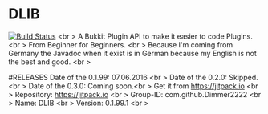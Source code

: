 # DLIB
[![Build Status](https://travis-ci.org/Dimmer2222/DLIB.svg?branch=master)](https://travis-ci.org/Dimmer2222/DLIB)  <br \>
A Bukkit Plugin API to make it easier to code Plugins. <br \>
From Beginner for Beginners. <br \>
Because I'm coming from Germany the Javadoc when it exist is in German because my English is not the best and good. <br \>

#RELEASES
Date of the 0.1.99: 07.06.2016  <br \>
Date of the 0.2.0: Skipped. <br \>
Date of the 0.3.0: Coming soon.<br \> 
Get it from https://jitpack.io  <br \>
Repository: https://jitpack.io <br \>
Group-ID: com.github.Dimmer2222 <br \>
Name: DLIB <br \> 
Version: 0.1.99.1 <br \> 
